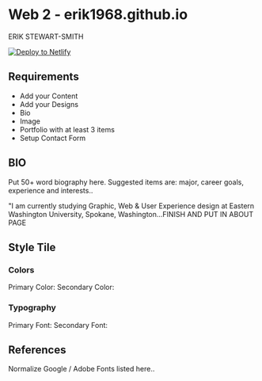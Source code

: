 # Web 2 - erik1968.github.io
ERIK STEWART-SMITH

[![Deploy to Netlify](https://www.netlify.com/img/deploy/button.svg)](https://app.netlify.com/start/deploy?repository=github.com/ewuweblab/web-2-final-example)

## Requirements
* Add your Content
* Add your Designs
* Bio
* Image
* Portfolio with at least 3 items
* Setup Contact Form

## BIO
Put 50+ word biography here. Suggested items are: major, career goals, experience and interests..

"I am currently studying Graphic, Web & User Experience design at Eastern Washington University, Spokane, Washington...FINISH AND PUT IN ABOUT PAGE


## Style Tile

### Colors
Primary Color:
Secondary Color:

### Typography
Primary Font:
Secondary Font:

## References
Normalize
Google / Adobe Fonts listed here..

